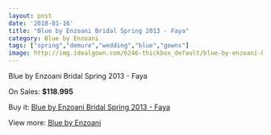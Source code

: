 ```yaml
---
layout: post
date: '2018-01-16'
title: "Blue by Enzoani Bridal Spring 2013 - Faya"
category: Blue by Enzoani
tags: ["spring","demure","wedding","blue","gowns"]
image: http://img.idealgown.com/6246-thickbox_default/blue-by-enzoani-bridal-spring-2013-faya.jpg
---
```

Blue by Enzoani Bridal Spring 2013 - Faya

On Sales: **$118.995**
<a href="https://www.idealgown.com/en/blue-by-enzoani/2729-blue-by-enzoani-bridal-spring-2013-faya.html"><amp-img layout="responsive" width="600" height="600" src="//img.idealgown.com/6246-thickbox_default/blue-by-enzoani-bridal-spring-2013-faya.jpg" alt="Blue by Enzoani Bridal Spring 2013 - Faya 0" /></a>
<a href="https://www.idealgown.com/en/blue-by-enzoani/2729-blue-by-enzoani-bridal-spring-2013-faya.html"><amp-img layout="responsive" width="600" height="600" src="//img.idealgown.com/6247-thickbox_default/blue-by-enzoani-bridal-spring-2013-faya.jpg" alt="Blue by Enzoani Bridal Spring 2013 - Faya 1" /></a>

Buy it: [Blue by Enzoani Bridal Spring 2013 - Faya](https://www.idealgown.com/en/blue-by-enzoani/2729-blue-by-enzoani-bridal-spring-2013-faya.html "Blue by Enzoani Bridal Spring 2013 - Faya")

View more: [Blue by Enzoani](https://www.idealgown.com/en/33-blue-by-enzoani "Blue by Enzoani")